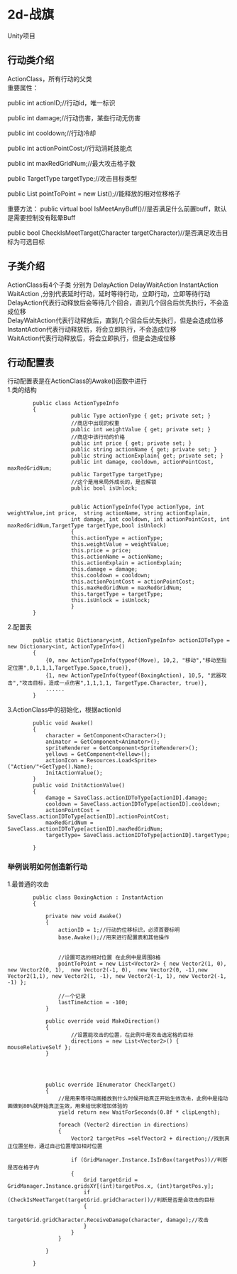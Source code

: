 # 2d-战旗
Unity项目


## 行动类介绍  

ActionClass，所有行动的父类  
重要属性：  

public int actionID;//行动id，唯一标识

public int damage;//行动伤害，某些行动无伤害

public int cooldown;//行动冷却

public int actionPointCost;//行动消耗技能点

public int maxRedGridNum;//最大攻击格子数

public TargetType targetType;//攻击目标类型

public List<Vector2> pointToPoint = new List<Vector2>();//能释放的相对位移格子

重要方法：
public virtual bool IsMeetAnyBuff()//是否满足什么前置buff，默认是需要控制没有眩晕Buff

public bool CheckIsMeetTarget(Character targetCharacter)//是否满足攻击目标为可选目标

## 子类介绍
ActionClass有4个子类 分别为 DelayAction DelayWaitAction InstantAction WaitAction ,分别代表延时行动，延时等待行动，立即行动，立即等待行动  
DelayAction代表行动释放后会等待几个回合，直到几个回合后优先执行，不会造成位移  
DelayWaitAction代表行动释放后，直到几个回合后优先执行，但是会造成位移  
InstantAction代表行动释放后，将会立即执行，不会造成位移  
WaitAction代表行动释放后，将会立即执行，但是会造成位移  

## 行动配置表
行动配置表是在ActionClass的Awake()函数中进行  
1.类的结构  

            public class ActionTypeInfo
            {
                        public Type actionType { get; private set; }
                        //商店中出现的权重
                        public int weightValue { get; private set; }
                        //商店中该行动的价格
                        public int price { get; private set; }
                        public string actionName { get; private set; }
                        public string actionExplain{ get; private set; }
                        public int damage, cooldown, actionPointCost, maxRedGridNum;
                        public TargetType targetType;
                        //这个是用来局外成长的，是否解锁
                        public bool isUnlock;
                        
                        
                        public ActionTypeInfo(Type actionType, int weightValue,int price,  string actionName, string actionExplain, 
                        int damage, int cooldown, int actionPointCost, int maxRedGridNum,TargetType targetType,bool isUnlock)
                        {
                        this.actionType = actionType;
                        this.weightValue = weightValue;
                        this.price = price;
                        this.actionName = actionName;
                        this.actionExplain = actionExplain;
                        this.damage = damage;
                        this.cooldown = cooldown;
                        this.actionPointCost = actionPointCost;
                        this.maxRedGridNum = maxRedGridNum;
                        this.targetType = targetType;
                        this.isUnlock = isUnlock;
                        }
            }

2.配置表  

            public static Dictionary<int, ActionTypeInfo> actionIDToType = new Dictionary<int, ActionTypeInfo>()
            {
                {0, new ActionTypeInfo(typeof(Move), 10,2, "移动","移动至指定位置",0,1,1,1,TargetType.Space,true)},
                {1, new ActionTypeInfo(typeof(BoxingAction), 10,5, "武器攻击","攻击目标，造成一点伤害",1,1,1,1, TargetType.Character, true)},
                ......
            }
3.ActionClass中的初始化，根据actionId  

            public void Awake()
            {   
                character = GetComponent<Character>();
                animator = GetComponent<Animator>();
                spriteRenderer = GetComponent<SpriteRenderer>();
                yellows = GetComponent<Yellow>();
                actionIcon = Resources.Load<Sprite>("Action/"+GetType().Name);
                InitActionValue();
            }
            public void InitActionValue()
            {
                damage = SaveClass.actionIDToType[actionID].damage;
                cooldown = SaveClass.actionIDToType[actionID].cooldown;
                actionPointCost = SaveClass.actionIDToType[actionID].actionPointCost;
                maxRedGridNum = SaveClass.actionIDToType[actionID].maxRedGridNum;
                targetType= SaveClass.actionIDToType[actionID].targetType;
            
            }


### 举例说明如何创造新行动  
1.最普通的攻击  
                        
            public class BoxingAction : InstantAction
            {
            
                private new void Awake()
                {
                    actionID = 1;//行动的位移标识，必须首要标明
                    base.Awake();//用来进行配置表和其他操作
            
                    
                    //设置可选的相对位置 在此例中是周围8格
                    pointToPoint = new List<Vector2> { new Vector2(1, 0), new Vector2(0, 1),  new Vector2(-1, 0),  new Vector2(0, -1),new Vector2(1,1), new Vector2(1, -1), new Vector2(-1, 1), new Vector2(-1, -1) };
            
                    //一个记录
                    lastTimeAction = -100;
                }
            
                public override void MakeDirection()
                {        
                        //设置能攻击的位置，在此例中是攻击选定格的目标
                        directions = new List<Vector2>() { mouseRelativeSelf };   
                }
            
            
            
            
                public override IEnumerator CheckTarget()
                {
                    //是用来等待动画播放到什么时候开始真正开始生效攻击，此例中是指动画做到80%就开始真正生效，用来给玩家增加体验的
                    yield return new WaitForSeconds(0.8f * clipLength);
            
                    foreach (Vector2 direction in directions)
                    {
                        Vector2 targetPos =selfVector2 + direction;//找到真正位置坐标，通过自己位置增加相对位置
            
                        if (GridManager.Instance.IsInBox(targetPos))//判断是否在格子内
                        {
                            Grid targetGrid = GridManager.Instance.gridsXY[(int)targetPos.x, (int)targetPos.y];
                            if (CheckIsMeetTarget(targetGrid.gridCharacter))//判断是否是会攻击的目标
                            {
                                targetGrid.gridCharacter.ReceiveDamage(character, damage);//攻击
                            }
                        }
                    }
                           
                }
            
            }
            
            












